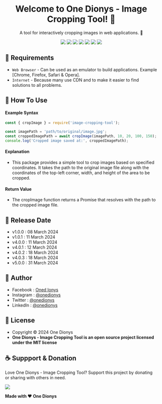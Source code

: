 <h1 align="center">Welcome to One Dionys - Image Cropping Tool! 👋 </h1>

<p align="center">A tool for interactively cropping images in web applications. 💖 </p>

<p align="center">
<img src="https://img.shields.io/github/contributors/onedionys/onedionys-image-cropping-tool?style=flat-square">
<img src="https://img.shields.io/github/issues/onedionys/onedionys-image-cropping-tool?style=flat-square">
<img src="https://img.shields.io/github/stars/onedionys/onedionys-image-cropping-tool?style=flat-square"> 
<img src="https://img.shields.io/github/forks/onedionys/onedionys-image-cropping-tool?style=flat-square">
<img src="https://img.shields.io/github/last-commit/onedionys/onedionys-image-cropping-tool.svg?style=flat-square">
<img src="https://img.shields.io/github/languages/code-size/onedionys/onedionys-image-cropping-tool?style=flat-square">
<img src="https://img.shields.io/github/license/onedionys/onedionys-image-cropping-tool?style=flat-square">
</p>

## 💾 Requirements

* `Web Browser` - Can be used as an emulator to build applications. Example [Chrome, Firefox, Safari & Opera].
* `Internet` - Because many use CDN and to make it easier to find solutions to all problems.

## 🎯 How To Use

#### Example Syntax

```javascript
const { cropImage } = require('image-cropping-tool');

const imagePath = 'path/to/original/image.jpg';
const croppedImagePath = await cropImage(imagePath, 10, 20, 100, 150);
console.log('Cropped image saved at:', croppedImagePath);
```

#### Explanation

* This package provides a simple tool to crop images based on specified coordinates. It takes the path to the original image file along with the coordinates of the top-left corner, width, and height of the area to be cropped.

#### Return Value

* The cropImage function returns a Promise that resolves with the path to the cropped image file.

## 📆 Release Date

* v1.0.0 : 08 March 2024
* v1.0.1 : 11 March 2024
* v4.0.0 : 11 March 2024
* v4.0.1 : 12 March 2024
* v4.0.2 : 18 March 2024
* v4.0.3 : 18 March 2024
* v5.0.0 : 31 March 2024

## 🧑 Author

* Facebook : <a href="https://www.facebook.com/theonedionys"> Oned Ionys</a>
* Instagram : <a href="https://www.instagram.com/onedionys/"> @onedionys</a>
* Twitter : <a href="https://twitter.com/onedionys"> @onedionys</a>
* LinkedIn :  <a href="https://www.linkedin.com/in/onedionys/"> @onedionys</a>

## 📝 License

* Copyright © 2024 One Dionys
* **One Dionys - Image Cropping Tool is an open source project licensed under the MIT license**

## ☕️ Suppport & Donation

Love One Dionys - Image Cropping Tool? Support this project by donating or sharing with others in need.

<a href="https://www.buymeacoffee.com/onedionys"><img src="https://img.shields.io/badge/Buy_Me_A_Coffee-FFDD00?style=for-the-badge&logo=buy-me-a-coffee&logoColor=black"/> </a>

**Made with ❤️ One Dionys**
